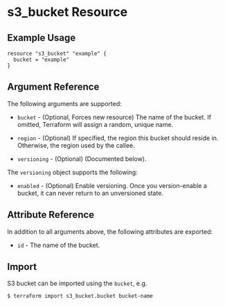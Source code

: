 # s3_bucket Resource

## Example Usage

```hcl
resource "s3_bucket" "example" {
  bucket = "example"
}
```

## Argument Reference

The following arguments are supported:

* `bucket` - (Optional, Forces new resource) The name of the bucket. If omitted,
  Terraform will assign a random, unique name.

* `region` - (Optional) If specified, the region this bucket should reside in.
  Otherwise, the region used by the callee.

* `versioning` - (Optional) (Documented below).

The `versioning` object supports the following:

* `enabled` - (Optional) Enable versioning. Once you version-enable a bucket, it
  can never return to an unversioned state.

## Attribute Reference

In addition to all arguments above, the following attributes are exported:

* `id` - The name of the bucket.

## Import

S3 bucket can be imported using the `bucket`, e.g.

```
$ terraform import s3_bucket.bucket bucket-name
```

